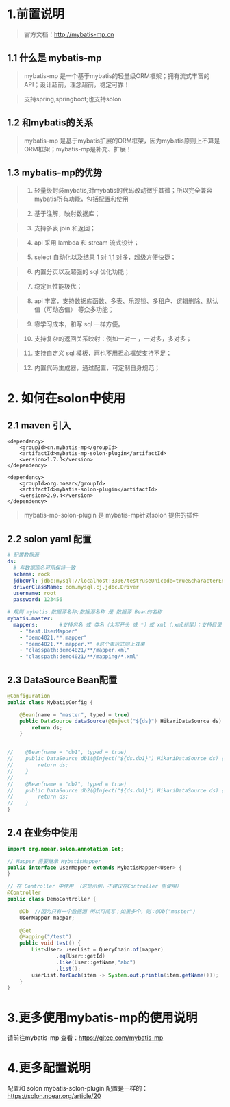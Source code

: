 # 1.前置说明
> 官方文档：http://mybatis-mp.cn
## 1.1 什么是 mybatis-mp
> mybatis-mp 是一个基于mybatis的轻量级ORM框架；拥有流式丰富的API；设计超前，理念超前，稳定可靠！

> 支持spring,springboot;也支持solon
> 
## 1.2 和mybatis的关系
> mybatis-mp 是基于mybatis扩展的ORM框架，因为mybatis原则上不算是ORM框架；mybatis-mp是补充、扩展！
## 1.3 mybatis-mp的优势
>1. 轻量级封装mybatis,对mybatis的代码改动微乎其微；所以完全兼容mybatis所有功能，包括配置和使用

>2. 基于注解，映射数据库；

>3. 支持多表 join 和返回；

>4. api 采用 lambda 和 stream 流式设计；

>5. select 自动化以及结果 1 对 1,1 对多，超级方便快捷；

>6. 内置分页以及超强的 sql 优化功能；

>7. 稳定且性能极优；

>8. api 丰富，支持数据库函数、多表、乐观锁、多租户、逻辑删除、默认值（可动态值） 等众多功能；

>9. 零学习成本，和写 sql 一样方便。

>10. 支持复杂的返回关系映射：例如一对一 ，一对多，多对多；

>11. 支持自定义 sql 模板，再也不用担心框架支持不足；

>12. 内置代码生成器，通过配置，可定制自身规范；

# 2. 如何在solon中使用
## 2.1 maven 引入
```
<dependency>
    <groupId>cn.mybatis-mp</groupId>
    <artifactId>mybatis-mp-solon-plugin</artifactId>
    <version>1.7.3</version>
</dependency>

<dependency>
    <groupId>org.noear</groupId>
    <artifactId>mybatis-solon-plugin</artifactId>
    <version>2.9.4</version>
</dependency>
```
>mybatis-mp-solon-plugin 是 mybatis-mp针对solon 提供的插件

## 2.2 solon yaml 配置
```yaml
# 配置数据源
ds:
  # 与数据库名可用保持一致
  schema: rock
  jdbcUrl: jdbc:mysql://localhost:3306/test?useUnicode=true&characterEncoding=utf8&autoReconnect=true&rewriteBatchedStatements=true
  driverClassName: com.mysql.cj.jdbc.Driver
  username: root
  password: 123456

# 规则 mybatis.数据源名称;数据源名称 是 数据源 Bean的名称
mybatis.master:
  mappers:       #支持包名 或 类名（大写开头 或 *）或 xml（.xml结尾）；支持目录 ** 或 * 占位符
    - "test.UserMapper"
    - "demo4021.**.mapper"
    - "demo4021.**.mapper.*" #这个表达式同上效果
    - "classpath:demo4021/**/mapper.xml"
    - "classpath:demo4021/**/mapping/*.xml"   

```
## 2.3 DataSource Bean配置
```java
@Configuration
public class MybatisConfig {

    @Bean(name = "master", typed = true)
    public DataSource dataSource(@Inject("${ds}") HikariDataSource ds) {
        return ds;
    }


//    @Bean(name = "db1", typed = true)
//    public DataSource db1(@Inject("${ds.db1}") HikariDataSource ds) {
//        return ds;
//    }
//
//    @Bean(name = "db2", typed = true)
//    public DataSource db2(@Inject("${ds.db1}") HikariDataSource ds) {
//        return ds;
//    }
}
```
## 2.4 在业务中使用

```java
import org.noear.solon.annotation.Get;

// Mapper 需要继承 MybatisMapper
public interface UserMapper extends MybatisMapper<User> {
}

// 在 Controller 中使用 （这是示例，不建议在Controller 里使用）
@Controller
public class DemoController {

    @Db  //因为只有一个数据源 所以可简写；如果多个，则：@Db("master")
    UserMapper mapper;
    
    @Get
    @Mapping("/test")
    public void test() {
        List<User> userList = QueryChain.of(mapper)
                .eq(User::getId)
                .like(User::getName,"abc")
                .list();
        userList.forEach(item -> System.out.println(item.getName()));
    }
}
```

# 3.更多使用mybatis-mp的使用说明
请前往mybatis-mp 查看：https://gitee.com/mybatis-mp

# 4.更多配置说明
配置和 solon mybatis-solon-plugin 配置是一样的：https://solon.noear.org/article/20

 

